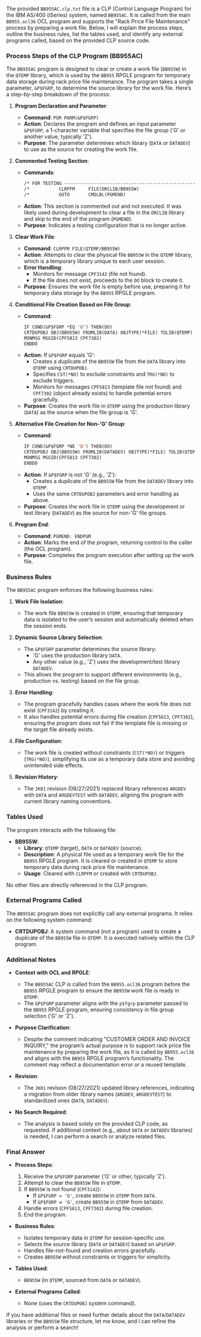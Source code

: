The provided `BB955AC.clp.txt` file is a CLP (Control Language Program) for the IBM AS/400 (iSeries) system, named `BB955AC`. It is called from the main `BB955.ocl36` OCL program and supports the "Rack Price File Maintenance" process by preparing a work file. Below, I will explain the process steps, outline the business rules, list the tables used, and identify any external programs called, based on the provided CLP source code.

### Process Steps of the CLP Program (BB955AC)

The `BB955AC` program is designed to clear or create a work file (`BB955W`) in the `QTEMP` library, which is used by the `BB955` RPGLE program for temporary data storage during rack price file maintenance. The program takes a single parameter, `&P$FGRP`, to determine the source library for the work file. Here’s a step-by-step breakdown of the process:

1. **Program Declaration and Parameter**:
   - **Command**: `PGM PARM(&P$FGRP)`
   - **Action**: Declares the program and defines an input parameter `&P$FGRP`, a 1-character variable that specifies the file group ('G' or another value, typically 'Z').
   - **Purpose**: The parameter determines which library (`DATA` or `DATADEV`) to use as the source for creating the work file.

2. **Commented Testing Section**:
   - **Commands**: 
     ```cl
     /* FOR TESTING ----------------------------------------------------------- */
     /*           CLRPFM     FILE(DRCLIB/BB955W)                                */
     /*           GOTO       CMDLBL(PGMEND)                                     */
     ```
   - **Action**: This section is commented out and not executed. It was likely used during development to clear a file in the `DRCLIB` library and skip to the end of the program (`PGMEND`).
   - **Purpose**: Indicates a testing configuration that is no longer active.

3. **Clear Work File**:
   - **Command**: `CLRPFM FILE(QTEMP/BB955W)`
   - **Action**: Attempts to clear the physical file `BB955W` in the `QTEMP` library, which is a temporary library unique to each user session.
   - **Error Handling**: 
     - Monitors for message `CPF3142` (file not found).
     - If the file does not exist, proceeds to the `DO` block to create it.
   - **Purpose**: Ensures the work file is empty before use, preparing it for temporary data storage by the `BB955` RPGLE program.

4. **Conditional File Creation Based on File Group**:
   - **Command**: 
     ```cl
     IF COND(&P$FGRP *EQ 'G') THEN(DO)
     CRTDUPOBJ OBJ(BB955W) FROMLIB(DATA) OBJTYPE(*FILE) TOLIB(QTEMP) CST(*NO) TRG(*NO)
     MONMSG MSGID(CPF5813 CPF7302)
     ENDDO
     ```
   - **Action**: If `&P$FGRP` equals 'G':
     - Creates a duplicate of the `BB955W` file from the `DATA` library into `QTEMP` using `CRTDUPOBJ`.
     - Specifies `CST(*NO)` to exclude constraints and `TRG(*NO)` to exclude triggers.
     - Monitors for messages `CPF5813` (template file not found) and `CPF7302` (object already exists) to handle potential errors gracefully.
   - **Purpose**: Creates the work file in `QTEMP` using the production library (`DATA`) as the source when the file group is 'G'.

5. **Alternative File Creation for Non-'G' Group**:
   - **Command**: 
     ```cl
     IF COND(&P$FGRP *NE 'G') THEN(DO)
     CRTDUPOBJ OBJ(BB955W) FROMLIB(DATADEV) OBJTYPE(*FILE) TOLIB(QTEMP) CST(*NO) TRG(*NO)
     MONMSG MSGID(CPF5813 CPF7302)
     ENDDO
     ```
   - **Action**: If `&P$FGRP` is not 'G' (e.g., 'Z'):
     - Creates a duplicate of the `BB955W` file from the `DATADEV` library into `QTEMP`.
     - Uses the same `CRTDUPOBJ` parameters and error handling as above.
   - **Purpose**: Creates the work file in `QTEMP` using the development or test library (`DATADEV`) as the source for non-'G' file groups.

6. **Program End**:
   - **Command**: `PGMEND: ENDPGM`
   - **Action**: Marks the end of the program, returning control to the caller (the OCL program).
   - **Purpose**: Completes the program execution after setting up the work file.

### Business Rules

The `BB955AC` program enforces the following business rules:

1. **Work File Isolation**:
   - The work file `BB955W` is created in `QTEMP`, ensuring that temporary data is isolated to the user’s session and automatically deleted when the session ends.

2. **Dynamic Source Library Selection**:
   - The `&P$FGRP` parameter determines the source library:
     - 'G' uses the production library `DATA`.
     - Any other value (e.g., 'Z') uses the development/test library `DATADEV`.
   - This allows the program to support different environments (e.g., production vs. testing) based on the file group.

3. **Error Handling**:
   - The program gracefully handles cases where the work file does not exist (`CPF3142`) by creating it.
   - It also handles potential errors during file creation (`CPF5813`, `CPF7302`), ensuring the program does not fail if the template file is missing or the target file already exists.

4. **File Configuration**:
   - The work file is created without constraints (`CST(*NO)`) or triggers (`TRG(*NO)`), simplifying its use as a temporary data store and avoiding unintended side effects.

5. **Revision History**:
   - The `JK01` revision (08/27/2021) replaced library references `ARGDEV` with `DATA` and `ARGDEVTEST` with `DATADEV`, aligning the program with current library naming conventions.

### Tables Used

The program interacts with the following file:

- **BB955W**:
  - **Library**: `QTEMP` (target), `DATA` or `DATADEV` (source).
  - **Description**: A physical file used as a temporary work file for the `BB955` RPGLE program. It is cleared or created in `QTEMP` to store temporary data during rack price file maintenance.
  - **Usage**: Cleared with `CLRPFM` or created with `CRTDUPOBJ`.

No other files are directly referenced in the CLP program.

### External Programs Called

The `BB955AC` program does not explicitly call any external programs. It relies on the following system command:

- **CRTDUPOBJ**: A system command (not a program) used to create a duplicate of the `BB955W` file in `QTEMP`. It is executed natively within the CLP program.

### Additional Notes

- **Context with OCL and RPGLE**:
  - The `BB955AC` CLP is called from the `BB955.ocl36` program before the `BB955` RPGLE program to ensure the `BB955W` work file is ready in `QTEMP`.
  - The `&P$FGRP` parameter aligns with the `p$fgrp` parameter passed to the `BB955` RPGLE program, ensuring consistency in file group selection ('G' or 'Z').

- **Purpose Clarification**:
  - Despite the comment indicating "CUSTOMER ORDER AND INVOICE INQUIRY," the program’s actual purpose is to support rack price file maintenance by preparing the work file, as it is called by `BB955.ocl36` and aligns with the `BB955` RPGLE program’s functionality. The comment may reflect a documentation error or a reused template.

- **Revision**:
  - The `JK01` revision (08/27/2021) updated library references, indicating a migration from older library names (`ARGDEV`, `ARGDEVTEST`) to standardized ones (`DATA`, `DATADEV`).

- **No Search Required**:
  - The analysis is based solely on the provided CLP code, as requested. If additional context (e.g., about `DATA` or `DATADEV` libraries) is needed, I can perform a search or analyze related files.

### Final Answer

- **Process Steps**:
  1. Receive the `&P$FGRP` parameter ('G' or other, typically 'Z').
  2. Attempt to clear the `BB955W` file in `QTEMP`.
  3. If `BB955W` is not found (`CPF3142`):
     - If `&P$FGRP = 'G'`, create `BB955W` in `QTEMP` from `DATA`.
     - If `&P$FGRP ≠ 'G'`, create `BB955W` in `QTEMP` from `DATADEV`.
  4. Handle errors (`CPF5813`, `CPF7302`) during file creation.
  5. End the program.

- **Business Rules**:
  - Isolates temporary data in `QTEMP` for session-specific use.
  - Selects the source library (`DATA` or `DATADEV`) based on `&P$FGRP`.
  - Handles file-not-found and creation errors gracefully.
  - Creates `BB955W` without constraints or triggers for simplicity.

- **Tables Used**:
  - `BB955W` (in `QTEMP`, sourced from `DATA` or `DATADEV`).

- **External Programs Called**:
  - None (uses the `CRTDUPOBJ` system command).

If you have additional files or need further details about the `DATA`/`DATADEV` libraries or the `BB955W` file structure, let me know, and I can refine the analysis or perform a search!